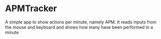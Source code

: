 # APMTracker
A simple app to show actions per minute, namely APM. It reads inputs from the mouse and keyboard and shows how many have been performed in a minute
